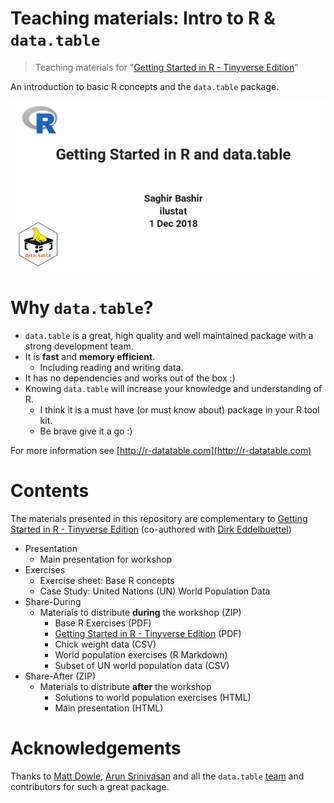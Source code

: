 # Teaching materials: Intro to R & `data.table`

> Teaching materials for "[Getting Started in R - Tinyverse Edition](https://eddelbuettel.github.io/gsir-te/Getting-Started-in-R.pdf)"

An introduction to basic R concepts and the `data.table` package.

![](GSIR-te-Workshop.png)

# Why `data.table`?

- `data.table` is a great, high quality and well maintained package with a strong
development team.
- It is **fast** and **memory efficient**. 
    + Including reading and writing data.
- It has no dependencies and works out of the box :)
- Knowing `data.table` will increase your knowledge and understanding of R.
    + I think it is a must have (or must know about) package in your R tool kit.
    + Be brave give it a go :)

For more information see [http://r-datatable.com](http://r-datatable.com)

# Contents

The materials presented in this repository are complementary to [Getting Started in R - Tinyverse Edition](https://eddelbuettel.github.io/gsir-te/Getting-Started-in-R.pdf) (co-authored with [Dirk
Eddelbuettel](https://github.com/eddelbuettel/))

- Presentation
    + Main presentation for workshop
- Exercises 
    + Exercise sheet: Base R concepts 
    + Case Study: United Nations (UN) World Population Data 
- Share-During
    + Materials to distribute **during** the workshop (ZIP)
        + Base R Exercises (PDF)
        + [Getting Started in R - Tinyverse Edition](https://eddelbuettel.github.io/gsir-te/Getting-Started-in-R.pdf) (PDF)
        + Chick weight data (CSV)
        + World population exercises (R Markdown)
        + Subset of UN world population data (CSV)
- Share-After (ZIP)
    + Materials to distribute **after** the workshop 
        + Solutions to world population exercises (HTML)
        + Main presentation (HTML)

# Acknowledgements

Thanks to [Matt Dowle](https://github.com/mattdowle), [Arun Srinivasan](https://github.com/arunsrinivasan) and all the `data.table` [team](https://github.com/orgs/Rdatatable/people) and contributors for such a great package.



